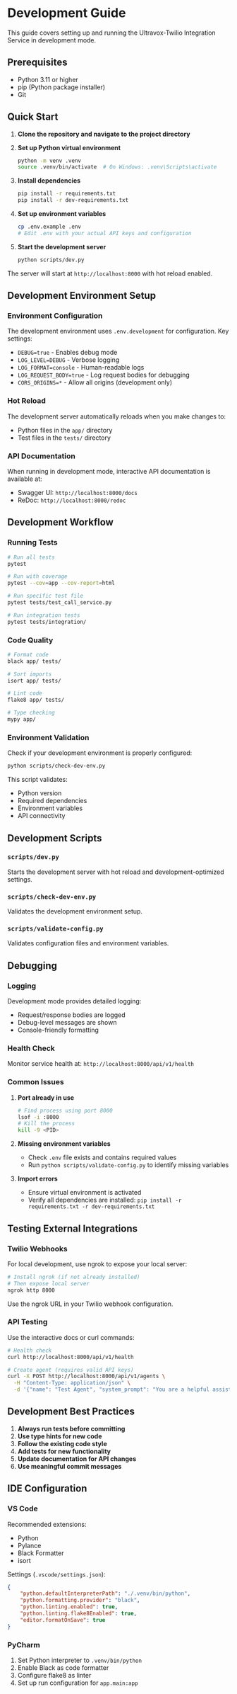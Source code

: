 # Development Guide

This guide covers setting up and running the Ultravox-Twilio Integration Service in development mode.

## Prerequisites

- Python 3.11 or higher
- pip (Python package installer)
- Git

## Quick Start

1. **Clone the repository and navigate to the project directory**

2. **Set up Python virtual environment**
   ```bash
   python -m venv .venv
   source .venv/bin/activate  # On Windows: .venv\Scripts\activate
   ```

3. **Install dependencies**
   ```bash
   pip install -r requirements.txt
   pip install -r dev-requirements.txt
   ```

4. **Set up environment variables**
   ```bash
   cp .env.example .env
   # Edit .env with your actual API keys and configuration
   ```

5. **Start the development server**
   ```bash
   python scripts/dev.py
   ```

The server will start at `http://localhost:8000` with hot reload enabled.

## Development Environment Setup

### Environment Configuration

The development environment uses `.env.development` for configuration. Key settings:

- `DEBUG=true` - Enables debug mode
- `LOG_LEVEL=DEBUG` - Verbose logging
- `LOG_FORMAT=console` - Human-readable logs
- `LOG_REQUEST_BODY=true` - Log request bodies for debugging
- `CORS_ORIGINS=*` - Allow all origins (development only)

### Hot Reload

The development server automatically reloads when you make changes to:
- Python files in the `app/` directory
- Test files in the `tests/` directory

### API Documentation

When running in development mode, interactive API documentation is available at:
- Swagger UI: `http://localhost:8000/docs`
- ReDoc: `http://localhost:8000/redoc`

## Development Workflow

### Running Tests

```bash
# Run all tests
pytest

# Run with coverage
pytest --cov=app --cov-report=html

# Run specific test file
pytest tests/test_call_service.py

# Run integration tests
pytest tests/integration/
```

### Code Quality

```bash
# Format code
black app/ tests/

# Sort imports
isort app/ tests/

# Lint code
flake8 app/ tests/

# Type checking
mypy app/
```

### Environment Validation

Check if your development environment is properly configured:

```bash
python scripts/check-dev-env.py
```

This script validates:
- Python version
- Required dependencies
- Environment variables
- API connectivity

## Development Scripts

### `scripts/dev.py`
Starts the development server with hot reload and development-optimized settings.

### `scripts/check-dev-env.py`
Validates the development environment setup.

### `scripts/validate-config.py`
Validates configuration files and environment variables.

## Debugging

### Logging

Development mode provides detailed logging:
- Request/response bodies are logged
- Debug-level messages are shown
- Console-friendly formatting

### Health Check

Monitor service health at: `http://localhost:8000/api/v1/health`

### Common Issues

1. **Port already in use**
   ```bash
   # Find process using port 8000
   lsof -i :8000
   # Kill the process
   kill -9 <PID>
   ```

2. **Missing environment variables**
   - Check `.env` file exists and contains required values
   - Run `python scripts/validate-config.py` to identify missing variables

3. **Import errors**
   - Ensure virtual environment is activated
   - Verify all dependencies are installed: `pip install -r requirements.txt -r dev-requirements.txt`

## Testing External Integrations

### Twilio Webhooks

For local development, use ngrok to expose your local server:

```bash
# Install ngrok (if not already installed)
# Then expose local server
ngrok http 8000
```

Use the ngrok URL in your Twilio webhook configuration.

### API Testing

Use the interactive docs or curl commands:

```bash
# Health check
curl http://localhost:8000/api/v1/health

# Create agent (requires valid API keys)
curl -X POST http://localhost:8000/api/v1/agents \
  -H "Content-Type: application/json" \
  -d '{"name": "Test Agent", "system_prompt": "You are a helpful assistant"}'
```

## Development Best Practices

1. **Always run tests before committing**
2. **Use type hints for new code**
3. **Follow the existing code style**
4. **Add tests for new functionality**
5. **Update documentation for API changes**
6. **Use meaningful commit messages**

## IDE Configuration

### VS Code

Recommended extensions:
- Python
- Pylance
- Black Formatter
- isort

Settings (`.vscode/settings.json`):
```json
{
    "python.defaultInterpreterPath": "./.venv/bin/python",
    "python.formatting.provider": "black",
    "python.linting.enabled": true,
    "python.linting.flake8Enabled": true,
    "editor.formatOnSave": true
}
```

### PyCharm

1. Set Python interpreter to `.venv/bin/python`
2. Enable Black as code formatter
3. Configure flake8 as linter
4. Set up run configuration for `app.main:app`